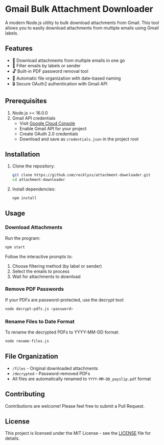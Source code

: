 # Gmail Bulk Attachment Downloader

A modern Node.js utility to bulk download attachments from Gmail. This tool allows you to easily download attachments from multiple emails using Gmail labels.

## Features

- 🚀 Download attachments from multiple emails in one go
- 📁 Filter emails by labels or sender
- 🔓 Built-in PDF password removal tool
- 📅 Automatic file organization with date-based naming
- 🔒 Secure OAuth2 authentication with Gmail API

## Prerequisites

1. Node.js >= 16.0.0
2. Gmail API credentials
   - Visit [Google Cloud Console](https://console.cloud.google.com)
   - Enable Gmail API for your project
   - Create OAuth 2.0 credentials
   - Download and save as `credentials.json` in the project root

## Installation

1. Clone the repository:
   ```bash
   git clone https://github.com/recklyss/attachment-downloader.git
   cd attachment-downloader
   ```

2. Install dependencies:
   ```bash
   npm install
   ```

## Usage

### Download Attachments

Run the program:
```bash
npm start
```

Follow the interactive prompts to:
1. Choose filtering method (by label or sender)
2. Select the emails to process
3. Wait for attachments to download

### Remove PDF Passwords

If your PDFs are password-protected, use the decrypt tool:
```bash
node decrypt-pdfs.js <password>
```

### Rename Files to Date Format

To rename the decrypted PDFs to YYYY-MM-DD format:
```bash
node rename-files.js
```

## File Organization

- `/files` - Original downloaded attachments
- `/decrypted` - Password-removed PDFs
- All files are automatically renamed to `YYYY-MM-DD_payslip.pdf` format

## Contributing

Contributions are welcome! Please feel free to submit a Pull Request.

## License

This project is licensed under the MIT License - see the [LICENSE](LICENSE) file for details.
